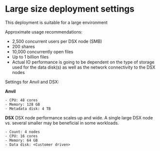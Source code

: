 # Large size deployment settings

This deployment is suitable for a large environment

Approximate usage recommendations:
- 2,500 concurrent users per DSX node (SMB)
- 200 shares
- 10,000 concurrently open files
- Up to 1 billion files
- Actual IO performance is going to be dependent on the type of storage used for the data disk(s) as well as the network connectivity to the DSX nodes

Settings for Anvil and DSX:

**Anvil**
```
- CPU: 48 cores
- Memory: 128 GB
- Metadata disk: 4 TB
```
**DSX**
DSX node performance scales up and wide. A single large DSX node vs. several smaller may be beneficial in some workloads.
```
- Count: 4 nodes
- CPU: 16 cores
- Memory: 64 GB
- Data disk: <Customer driven>
```
